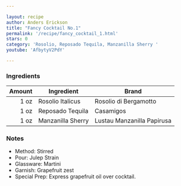```yaml
---

layout: recipe
author: Anders Erickson
title: "Fancy Cocktail No.1"
permalink: '/recipe/fancy_cocktail_1.html'
stars: 0
category: 'Rosolio, Reposado Tequila, Manzanilla Sherry '
youtube: 'AfbytyV2PdY'

---
```


### Ingredients

| Amount  | Ingredient               | Brand             |
| ---: | ----------------- | -------------------------- |
| 1 oz | Rosolio Italicus  | Rosolio di Bergamotto      |
| 1 oz | Reposado Tequila  | Casamigos                  |
| 1 oz | Manzanilla Sherry | Lustau Manzanilla Papirusa |

### Notes

- Method: Stirred
- Pour: Julep Strain
- Glassware: Martini
- Garnish: Grapefruit zest
- Special Prep: Express grapefruit oil over cocktail.

